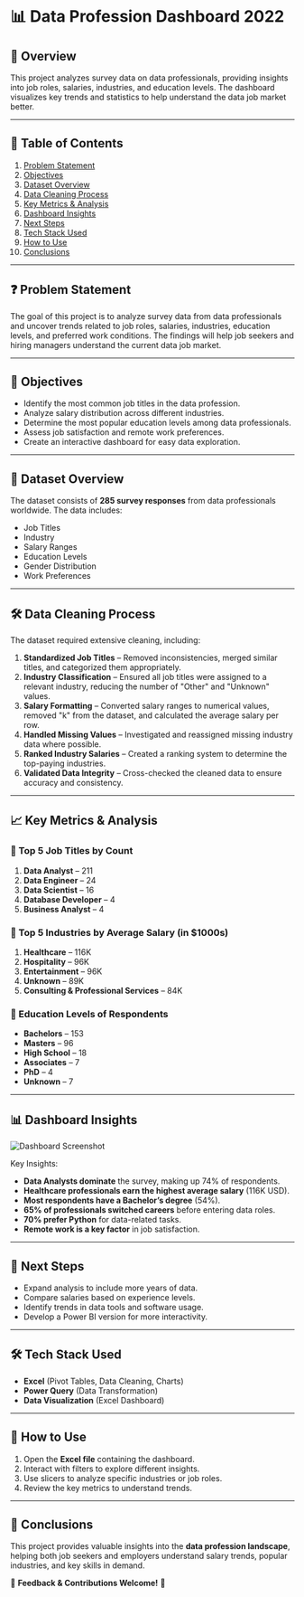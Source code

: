 # 📊 Data Profession Dashboard 2022

## 🚀 Overview
This project analyzes survey data on data professionals, providing insights into job roles, salaries, industries, and education levels. The dashboard visualizes key trends and statistics to help understand the data job market better.

---

## 📑 Table of Contents
1. [Problem Statement](#-problem-statement)
2. [Objectives](#-objectives)
3. [Dataset Overview](#-dataset-overview)
4. [Data Cleaning Process](#-data-cleaning-process)
5. [Key Metrics & Analysis](#-key-metrics--analysis)
6. [Dashboard Insights](#-dashboard-insights)
7. [Next Steps](#-next-steps)
8. [Tech Stack Used](#-tech-stack-used)
9. [How to Use](#-how-to-use)
10. [Conclusions](#-conclusions)

---

## ❓ Problem Statement
The goal of this project is to analyze survey data from data professionals and uncover trends related to job roles, salaries, industries, education levels, and preferred work conditions. The findings will help job seekers and hiring managers understand the current data job market.

---

## 🎯 Objectives
- Identify the most common job titles in the data profession.
- Analyze salary distribution across different industries.
- Determine the most popular education levels among data professionals.
- Assess job satisfaction and remote work preferences.
- Create an interactive dashboard for easy data exploration.

---

## 📂 Dataset Overview
The dataset consists of **285 survey responses** from data professionals worldwide. The data includes:
- Job Titles
- Industry
- Salary Ranges
- Education Levels
- Gender Distribution
- Work Preferences

---

## 🛠 Data Cleaning Process
The dataset required extensive cleaning, including:
1. **Standardized Job Titles** – Removed inconsistencies, merged similar titles, and categorized them appropriately.
2. **Industry Classification** – Ensured all job titles were assigned to a relevant industry, reducing the number of "Other" and "Unknown" values.
3. **Salary Formatting** – Converted salary ranges to numerical values, removed "k" from the dataset, and calculated the average salary per row.
4. **Handled Missing Values** – Investigated and reassigned missing industry data where possible.
5. **Ranked Industry Salaries** – Created a ranking system to determine the top-paying industries.
6. **Validated Data Integrity** – Cross-checked the cleaned data to ensure accuracy and consistency.


---

## 📈 Key Metrics & Analysis
### 🔹 Top 5 Job Titles by Count
1. **Data Analyst** – 211
2. **Data Engineer** – 24
3. **Data Scientist** – 16
4. **Database Developer** – 4
5. **Business Analyst** – 4

### 🔹 Top 5 Industries by Average Salary (in $1000s)
1. **Healthcare** – 116K
2. **Hospitality** – 96K
3. **Entertainment** – 96K
4. **Unknown** – 89K
5. **Consulting & Professional Services** – 84K

### 🔹 Education Levels of Respondents
- **Bachelors** – 153
- **Masters** – 96
- **High School** – 18
- **Associates** – 7
- **PhD** – 4
- **Unknown** – 7

---

## 📊 Dashboard Insights
![Dashboard Screenshot](Full%20Data%20Dashboard%201.png)

Key Insights:
- **Data Analysts dominate** the survey, making up 74% of respondents.
- **Healthcare professionals earn the highest average salary** (116K USD).
- **Most respondents have a Bachelor’s degree** (54%).
- **65% of professionals switched careers** before entering data roles.
- **70% prefer Python** for data-related tasks.
- **Remote work is a key factor** in job satisfaction.

---

## 🔮 Next Steps
- Expand analysis to include more years of data.
- Compare salaries based on experience levels.
- Identify trends in data tools and software usage.
- Develop a Power BI version for more interactivity.

---

## 🛠 Tech Stack Used
- **Excel** (Pivot Tables, Data Cleaning, Charts)
- **Power Query** (Data Transformation)
- **Data Visualization** (Excel Dashboard)

---

## 📌 How to Use
1. Open the **Excel file** containing the dashboard.
2. Interact with filters to explore different insights.
3. Use slicers to analyze specific industries or job roles.
4. Review the key metrics to understand trends.

---

## 🎯 Conclusions
This project provides valuable insights into the **data profession landscape**, helping both job seekers and employers understand salary trends, popular industries, and key skills in demand.

📢 **Feedback & Contributions Welcome!** 🚀

